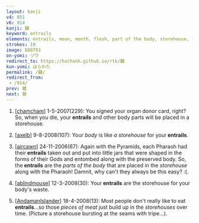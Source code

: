 ```yaml
---
layout: kanji
v4: 851
v6: 914
kanji: 臓
keyword: entrails
elements: entrails, moon, month, flesh, part of the body, storehouse, flowers, parade, retainer, slave
strokes: 19
image: E88793
on-yomi: ゾウ
redirect_to: https://hochanh.github.io/rtk/臓
kun-yomi: はらわた
permalink: /臓/
redirect_from:
 - /914/
prev: 蔵
next: 賢
---
```


1) [<a href="http://kanji.koohii.com/profile/chamcham">chamcham</a>] 1-5-2007(229): You signed your organ donor card, right? So, when you die, your<strong> entrails</strong> and other body parts will be placed in a storehouse.

2) [<a href="http://kanji.koohii.com/profile/axelb">axelb</a>] 9-8-2008(107): Your <em>body</em> is like <em>a storehouse</em> for your<strong> entrails</strong>.

3) [<a href="http://kanji.koohii.com/profile/aircawn">aircawn</a>] 24-11-2006(67): Again with the Pyramids, each Pharaoh had their<strong> entrails</strong> taken out and put into little jars that were shaped in the forms of their Gods and entombed along with the preserved body. So, the<strong> entrails</strong> are the <em>parts of the body</em> that are placed in the <em>storehouse</em> along with the Pharaoh! Damnit, why can&#039;t they always be this easy? :(.

4) [<a href="http://kanji.koohii.com/profile/ablindmouse">ablindmouse</a>] 12-3-2008(30): Your<strong> entrails</strong> are the storehouse for your body&#039;s waste.

5) [<a href="http://kanji.koohii.com/profile/AndamanIslander">AndamanIslander</a>] 18-4-2008(13): Most people don&#039;t really like to eat<strong> entrails</strong>...so those <em>pieces of meat</em> just build up in the <em>storehouses</em> over time. (Picture a storehouse bursting at the seams with tripe...).

